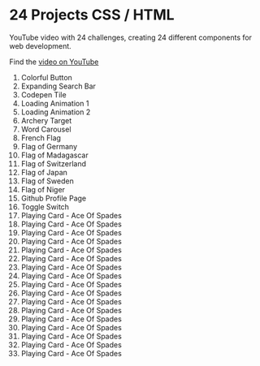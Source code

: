 # 24 Projects CSS / HTML

YouTube video with 24 challenges, creating 24 different components for web development. 

Find the [video on YouTube](https://youtu.be/TzuWIHGFKCQ?feature=shared)

1. Colorful Button
2. Expanding Search Bar
3. Codepen Tile
4. Loading Animation 1
5. Loading Animation 2
6. Archery Target
7. Word Carousel
8. French Flag
9. Flag of Germany
10. Flag of Madagascar
11. Flag of Switzerland
12. Flag of Japan
13. Flag of Sweden
14. Flag of Niger
15. Github Profile Page
16. Toggle Switch
17. Playing Card - Ace Of Spades
17. Playing Card - Ace Of Spades
17. Playing Card - Ace Of Spades
17. Playing Card - Ace Of Spades
17. Playing Card - Ace Of Spades
17. Playing Card - Ace Of Spades
17. Playing Card - Ace Of Spades
17. Playing Card - Ace Of Spades
17. Playing Card - Ace Of Spades
17. Playing Card - Ace Of Spades
17. Playing Card - Ace Of Spades
17. Playing Card - Ace Of Spades
17. Playing Card - Ace Of Spades
17. Playing Card - Ace Of Spades
17. Playing Card - Ace Of Spades
17. Playing Card - Ace Of Spades
17. Playing Card - Ace Of Spades

